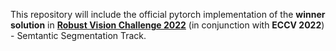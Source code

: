 
This repository will include the official pytorch implementation of the **winner solution** in [**Robust Vision Challenge 2022**](http://robustvision.net/leaderboard.php?benchmark=semantic) (in conjunction with **ECCV 2022**) - Semtantic Segmentation Track.
